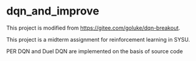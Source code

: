 # dqn_and_improve
This project is modified from https://gitee.com/goluke/dqn-breakout.

This project is a midterm assignment for reinforcement learning in SYSU.

PER DQN and Duel DQN are implemented on the basis of source code
